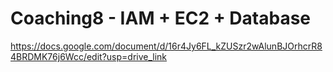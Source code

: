 # Coaching8 - IAM + EC2 + Database
https://docs.google.com/document/d/16r4Jy6FL_kZUSzr2wAlunBJOrhcrR84BRDMK76j6Wcc/edit?usp=drive_link